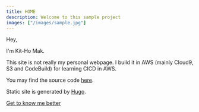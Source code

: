 ```yaml
---
title: HOME
description: Welcome to this sample project
images: ["/images/sample.jpg"]
---
```


Hey,

I'm Kit-Ho Mak.

This site is not really my personal webpage. I build it in AWS (mainly Cloud9, S3 and CodeBuild) for learning CICD in AWS.

You may find the source code [here](https://github.com/mcnuggets-lab/cloud-project1).

Static site is generated by [Hugo](https://gohugo.io/ "Hugo").

[Get to know me better](/about "Get to know me better")